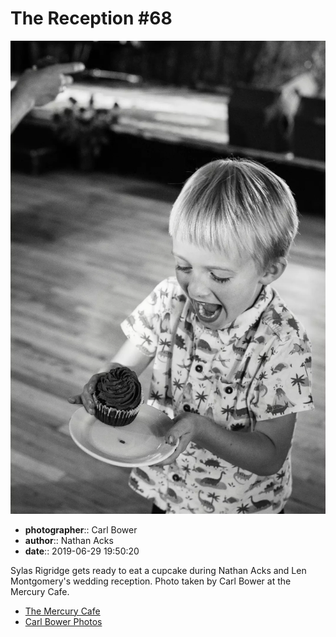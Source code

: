 # The Reception #68

![Sylas Rigridge gets ready to eat a cupcake](assets/2019-06-29-set-3-the-reception-68.webp)

* **photographer**:: Carl Bower  
* **author**:: Nathan Acks  
* **date**:: 2019-06-29 19:50:20

Sylas Rigridge gets ready to eat a cupcake during Nathan Acks and Len Montgomery's wedding reception. Photo taken by Carl Bower at the Mercury Cafe.

* [The Mercury Cafe](http://mercurycafe.com)
* [Carl Bower Photos](https://carlbowerphotos.com)
